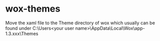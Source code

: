 # wox-themes
Move the xaml file to the Theme directory of wox which usually can be found under C:\Users\<your user name>\AppData\Local\Wox\app-1.3.xxx\Themes
